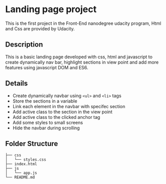 # Landing page project

This is the first project in the Front-End nanodegree udacity program, Html and Css are provided by Udacity.

## Description

This is a basic landing page developed with css, html and javascript to create dynamically nav bar, highlight sections in view point and add more features using javascript DOM and ES6.

## Details

- Create dynamically navbar using `<ul>` and `<li>` tags
- Store the sections in a variable
- Link each element in the navbar with specifec section
- Add active class to the section in the view point
- Add active class to the clicked anchor tag
- Add some styles to small screens
- Hide the navbar during scrolling

## Folder Structure

```
├── css
│   └── styles.css
├── index.html
├── js
│   └── app.js
└── README.md
```

